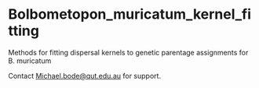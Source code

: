 # Bolbometopon_muricatum_kernel_fitting
Methods for fitting dispersal kernels to genetic parentage assignments for B. muricatum

Contact Michael.bode@qut.edu.au for support.
